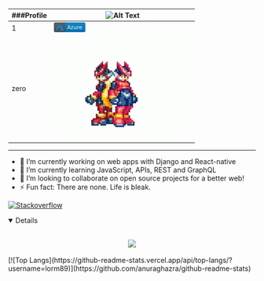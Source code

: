 | ###Profile | ![Alt Text](https://media.giphy.com/media/kjFyZgX4rSZby/giphy.gif) |
| ------ | ------ |
| 1 |![](https://github.com/LorM89/LorM89/blob/main/assets/azure.png) | 
| zero | ![](https://github.com/LorM89/LorM89/blob/main/assets/zerogiff.gif) |

___


<!--
Here are some ideas to get you started:
- 🔭 I’m currently working on ...
- 🌱 I’m currently learning ...
- 👯 I’m looking to collaborate on ...
- 🤔 I’m looking for help with ...
- 💬 Ask me about ...
- 📫 How to reach me: ...
- 😄 Pronouns: ...
- ⚡ Fun fact: ...
-->

- 🔭 I’m currently working on web apps with Django and React-native
- 🌱 I’m currently learning JavaScript, APIs, REST and GraphQL
- 👯 I’m looking to collaborate on open source projects for a better web!
- ⚡ Fun fact: There are none. Life is bleak.

[![Stackoverflow](https://github.com/Rishit-dagli/Rishit-dagli/blob/master/badges/stackoverflow.svg)](https://stackoverflow.com/users/14844852/lorm)

<details open>
<br>
<p align = "center">
  <img src = "https://github-readme-stats.vercel.app/api?username=lorm89&show_icons=true&theme=radical&line_height=27">
</p>

</details>
[![Top Langs](https://github-readme-stats.vercel.app/api/top-langs/?username=lorm89)](https://github.com/anuraghazra/github-readme-stats)

